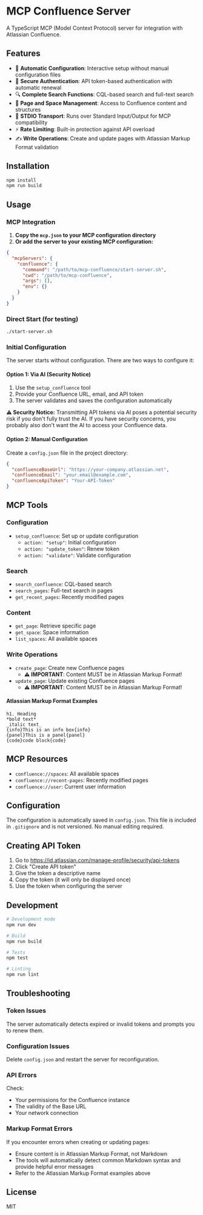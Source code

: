 # MCP Confluence Server

A TypeScript MCP (Model Context Protocol) server for integration with Atlassian Confluence.

## Features

- 🔧 **Automatic Configuration**: Interactive setup without manual configuration files
- 🔐 **Secure Authentication**: API token-based authentication with automatic renewal
- 🔍 **Complete Search Functions**: CQL-based search and full-text search
- 📄 **Page and Space Management**: Access to Confluence content and structures
- 🚀 **STDIO Transport**: Runs over Standard Input/Output for MCP compatibility
- ⚡ **Rate Limiting**: Built-in protection against API overload
- ✍️ **Write Operations**: Create and update pages with Atlassian Markup Format validation

## Installation

```bash
npm install
npm run build
```

## Usage

### MCP Integration

1. **Copy the `mcp.json` to your MCP configuration directory**
2. **Or add the server to your existing MCP configuration:**

```json
{
  "mcpServers": {
    "confluence": {
      "command": "/path/to/mcp-confluence/start-server.sh",
      "cwd": "/path/to/mcp-confluence",
      "args": [],
      "env": {}
    }
  }
}
```

### Direct Start (for testing)

```bash
./start-server.sh
```

### Initial Configuration

The server starts without configuration. There are two ways to configure it:

#### Option 1: Via AI (Security Notice)
1. Use the `setup_confluence` tool
2. Provide your Confluence URL, email, and API token
3. The server validates and saves the configuration automatically

**⚠️ Security Notice:** Transmitting API tokens via AI poses a potential security risk if you don't fully trust the AI. If you have security concerns, you probably also don't want the AI to access your Confluence data.

#### Option 2: Manual Configuration
Create a `config.json` file in the project directory:

```json
{
  "confluenceBaseUrl": "https://your-company.atlassian.net",
  "confluenceEmail": "your.email@example.com",
  "confluenceApiToken": "Your-API-Token"
}
```

## MCP Tools

### Configuration

- `setup_confluence`: Set up or update configuration
  - `action: "setup"`: Initial configuration
  - `action: "update_token"`: Renew token
  - `action: "validate"`: Validate configuration

### Search

- `search_confluence`: CQL-based search
- `search_pages`: Full-text search in pages
- `get_recent_pages`: Recently modified pages

### Content

- `get_page`: Retrieve specific page
- `get_space`: Space information
- `list_spaces`: All available spaces

### Write Operations

- `create_page`: Create new Confluence pages
  - **⚠️ IMPORTANT**: Content MUST be in Atlassian Markup Format!
- `update_page`: Update existing Confluence pages
  - **⚠️ IMPORTANT**: Content MUST be in Atlassian Markup Format!

#### Atlassian Markup Format Examples

```
h1. Heading
*bold text*
_italic text_
{info}This is an info box{info}
{panel}This is a panel{panel}
{code}code block{code}
```

## MCP Resources

- `confluence://spaces`: All available spaces
- `confluence://recent-pages`: Recently modified pages
- `confluence://user`: Current user information

## Configuration

The configuration is automatically saved in `config.json`. This file is included in `.gitignore` and is not versioned. No manual editing required.

## Creating API Token

1. Go to https://id.atlassian.com/manage-profile/security/api-tokens
2. Click "Create API token"
3. Give the token a descriptive name
4. Copy the token (it will only be displayed once)
5. Use the token when configuring the server

## Development

```bash
# Development mode
npm run dev

# Build
npm run build

# Tests
npm test

# Linting
npm run lint
```

## Troubleshooting

### Token Issues

The server automatically detects expired or invalid tokens and prompts you to renew them.

### Configuration Issues

Delete `config.json` and restart the server for reconfiguration.

### API Errors

Check:
- Your permissions for the Confluence instance
- The validity of the Base URL
- Your network connection

### Markup Format Errors

If you encounter errors when creating or updating pages:
- Ensure content is in Atlassian Markup Format, not Markdown
- The tools will automatically detect common Markdown syntax and provide helpful error messages
- Refer to the Atlassian Markup Format examples above

## License

MIT